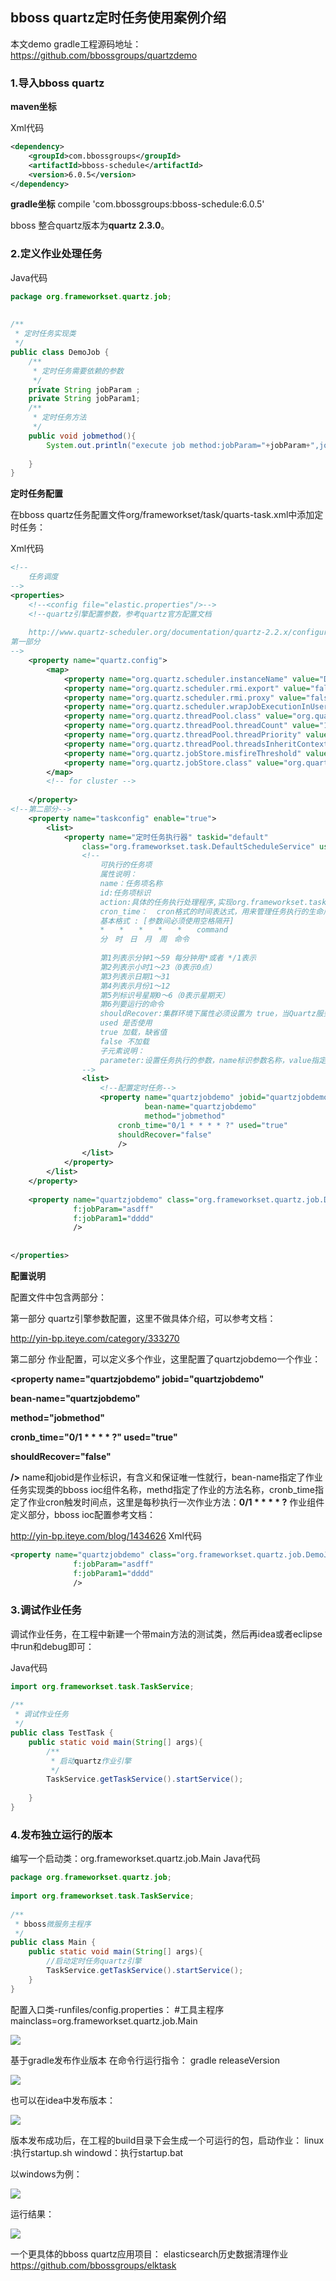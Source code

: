 ## bboss quartz定时任务使用案例介绍

本文demo gradle工程源码地址：
https://github.com/bbossgroups/quartzdemo

### **1.导入bboss quartz**

**maven坐标**

Xml代码

```xml
<dependency>  
    <groupId>com.bbossgroups</groupId>  
    <artifactId>bboss-schedule</artifactId>  
    <version>6.0.5</version>  
</dependency>  
```

  **gradle坐标**
compile 'com.bbossgroups:bboss-schedule:6.0.5'

bboss 整合quartz版本为**quartz 2.3.0**。 

###  **2.定义作业处理任务**

Java代码

```java
package org.frameworkset.quartz.job;  
  
  
/** 
 * 定时任务实现类 
 */  
public class DemoJob {  
    /** 
     * 定时任务需要依赖的参数 
     */  
    private String jobParam ;  
    private String jobParam1;  
    /** 
     * 定时任务方法 
     */  
    public void jobmethod(){  
        System.out.println("execute job method:jobParam="+jobParam+",jobParam1="+jobParam);  
  
    }  
}  
```

**定时任务配置**

在bboss quartz任务配置文件org/frameworkset/task/quarts-task.xml中添加定时任务：

Xml代码

```xml
<!--  
    任务调度 
-->  
<properties>  
    <!--<config file="elastic.properties"/>-->  
    <!--quartz引擎配置参数，参考quartz官方配置文档  
           
    http://www.quartz-scheduler.org/documentation/quartz-2.2.x/configuration/  
第一部分      
-->  
    <property name="quartz.config">  
        <map>  
            <property name="org.quartz.scheduler.instanceName" value="DefaultQuartzScheduler111" />  
            <property name="org.quartz.scheduler.rmi.export" value="false" />  
            <property name="org.quartz.scheduler.rmi.proxy" value="false" />  
            <property name="org.quartz.scheduler.wrapJobExecutionInUserTransaction" value="false" />  
            <property name="org.quartz.threadPool.class" value="org.quartz.simpl.SimpleThreadPool" />  
            <property name="org.quartz.threadPool.threadCount" value="10" />  
            <property name="org.quartz.threadPool.threadPriority" value="5" />  
            <property name="org.quartz.threadPool.threadsInheritContextClassLoaderOfInitializingThread" value="true" />  
            <property name="org.quartz.jobStore.misfireThreshold" value="6000" />  
            <property name="org.quartz.jobStore.class" value="org.quartz.simpl.RAMJobStore" />  
        </map>  
        <!-- for cluster -->  
          
    </property>  
<!--第二部分-->  
    <property name="taskconfig" enable="true">  
        <list>  
            <property name="定时任务执行器" taskid="default"  
                class="org.frameworkset.task.DefaultScheduleService" used="true">  
                <!--  
                    可执行的任务项  
                    属性说明：  
                    name：任务项名称  
                    id:任务项标识  
                    action:具体的任务执行处理程序,实现org.frameworkset.task.Execute接口  
                    cron_time：  cron格式的时间表达式，用来管理任务执行的生命周期，相关的规则请参照日期管理控件quartz的说明文档  
                    基本格式 : [参数间必须使用空格隔开]  
                    *　　*　　*　　*　　*　　command  
                    分　时　日　月　周　命令  
  
                    第1列表示分钟1～59 每分钟用*或者 */1表示  
                    第2列表示小时1～23（0表示0点）  
                    第3列表示日期1～31  
                    第4列表示月份1～12  
                    第5列标识号星期0～6（0表示星期天）  
                    第6列要运行的命令  
                    shouldRecover:集群环境下属性必须设置为 true，当Quartz服务被中止后，再次启动或集群中其他机器接手任务时会尝试恢复执行之前未完成的所有任务。  
                    used 是否使用  
                    true 加载，缺省值  
                    false 不加载       
                    子元素说明：  
                    parameter:设置任务执行的参数，name标识参数名称，value指定参数的值  
                -->  
                <list>  
                    <!--配置定时任务-->  
                    <property name="quartzjobdemo" jobid="quartzjobdemo"  
                              bean-name="quartzjobdemo"  
                              method="jobmethod"  
                        cronb_time="0/1 * * * * ?" used="true"  
                        shouldRecover="false"  
                        />  
                </list>  
            </property>  
        </list>  
    </property>  
  
    <property name="quartzjobdemo" class="org.frameworkset.quartz.job.DemoJob"  
              f:jobParam="asdff"  
              f:jobParam1="dddd"  
              />  
      
  
</properties>  
```

**配置说明**

配置文件中包含两部分：

第一部分 quartz引擎参数配置，这里不做具体介绍，可以参考文档：

http://yin-bp.iteye.com/category/333270

第二部分 作业配置，可以定义多个作业，这里配置了quartzjobdemo一个作业：

**<property name="quartzjobdemo" jobid="quartzjobdemo"**

**bean-name="quartzjobdemo"**  

**method="jobmethod"**

**cronb_time="0/1 \* \* \* \* ?" used="true"**

**shouldRecover="false"**

**/>**
name和jobid是作业标识，有含义和保证唯一性就行，bean-name指定了作业任务实现类的bboss ioc组件名称，methd指定了作业的方法名称，cronb_time指定了作业cron触发时间点，这里是每秒执行一次作业方法：**0/1 \* \* \* \* ?**
作业组件定义部分，bboss ioc配置参考文档：

http://yin-bp.iteye.com/blog/1434626
Xml代码

```xml
<property name="quartzjobdemo" class="org.frameworkset.quartz.job.DemoJob"  
              f:jobParam="asdff"  
              f:jobParam1="dddd"  
              />  
```

### **3.调试作业任务**

调试作业任务，在工程中新建一个带main方法的测试类，然后再idea或者eclipse中run和debug即可：

Java代码

```java
import org.frameworkset.task.TaskService;  
  
/** 
 * 调试作业任务 
 */  
public class TestTask {  
    public static void main(String[] args){  
        /** 
         * 启动quartz作业引擎 
         */  
        TaskService.getTaskService().startService();  
  
    }  
}  
```

### **4.发布独立运行的版本**

编写一个启动类：org.frameworkset.quartz.job.Main
Java代码

```java
package org.frameworkset.quartz.job;  
  
import org.frameworkset.task.TaskService;  
  
/** 
 * bboss微服务主程序 
 */  
public class Main {  
    public static void main(String[] args){  
        //启动定时任务quartz引擎  
        TaskService.getTaskService().startService();  
    }  
}  
```

配置入口类-runfiles/config.properties：
#工具主程序
mainclass=org.frameworkset.quartz.job.Main

![](../_images/quartz/5a8902de-b8bc-3a38-a0f9-925386b89e96.jpg)

基于gradle发布作业版本
在命令行运行指令：
gradle releaseVersion

![](../_images/quartz/29899f50-38a8-3508-b01e-62a9a556cb5d.png)

也可以在idea中发布版本：

![](../_images/quartz/cfacdfb4-c297-3153-8317-1af4e09eed7e.png)

  版本发布成功后，在工程的build目录下会生成一个可运行的包，启动作业：
linux :执行startup.sh
windowd：执行startup.bat

以windows为例：  

![](../_images/quartz/5ec08fc4-5b64-3809-84eb-079bbf1df7fd.png)

运行结果：

![](../_images/QUARTZ/9aff43a2-c156-3376-8dd3-499f8471003b.png)

一个更具体的bboss quartz应用项目：
elasticsearch历史数据清理作业
https://github.com/bbossgroups/elktask